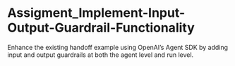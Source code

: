 # Assigment_Implement-Input-Output-Guardrail-Functionality
Enhance the existing handoff example using OpenAI’s Agent SDK by adding input and output guardrails at both the agent level and run level. 
